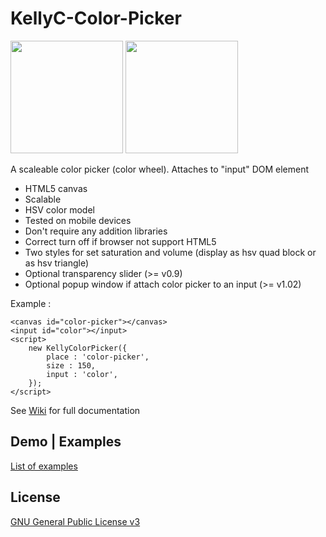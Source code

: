 # KellyC-Color-Picker


<img src="https://catface.ru/userfiles/media/udata_1544473330_tnsnqkrg.png" height="180"> <img src="https://catface.ru/userfiles/media/udata_1544473327_qbxojemn.png" height="180">


A scaleable color picker (color wheel). Attaches to "input" DOM element

- HTML5 canvas
- Scalable
- HSV color model
- Tested on mobile devices
- Don't require any addition libraries
- Correct turn off if browser not support HTML5
- Two styles for set saturation and volume (display as hsv quad block or as hsv triangle)
- Optional transparency slider (>= v0.9)
- Optional popup window if attach color picker to an input (>= v1.02) 

Example : 
    
    <canvas id="color-picker"></canvas>
    <input id="color"></input>
    <script> 
        new KellyColorPicker({
            place : 'color-picker', 
            size : 150, 
            input : 'color',  
        });
    </script>
    
See [Wiki](//github.com/NC22/HTML5-Color-Picker/wiki/) for full documentation

## Demo | Examples 

 <a href="//nc22.github.io/HTML5-Color-Picker/examples/index.html">List of examples</a>

## License 

 [GNU General Public License v3](http://www.gnu.org/licenses/gpl.html) 
